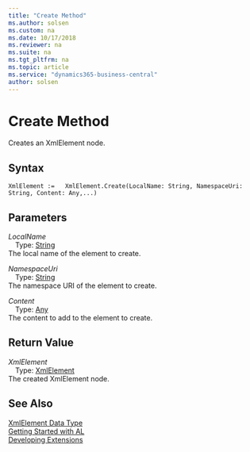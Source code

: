```yaml
---
title: "Create Method"
ms.author: solsen
ms.custom: na
ms.date: 10/17/2018
ms.reviewer: na
ms.suite: na
ms.tgt_pltfrm: na
ms.topic: article
ms.service: "dynamics365-business-central"
author: solsen
---
```

[//]: # (START>DO_NOT_EDIT)
[//]: # (IMPORTANT:Do not edit any of the content between here and the END>DO_NOT_EDIT.)
[//]: # (Any modifications should be made in the .xml files in the ModernDev repo.)
# Create Method
Creates an XmlElement node.

## Syntax
```
XmlElement :=   XmlElement.Create(LocalName: String, NamespaceUri: String, Content: Any,...)
```
## Parameters
*LocalName*  
&emsp;Type: [String](../string/string-data-type.md)  
The local name of the element to create.
        
*NamespaceUri*  
&emsp;Type: [String](../string/string-data-type.md)  
The namespace URI of the element to create.
        
*Content*  
&emsp;Type: [Any](../any/any-data-type.md)  
The content to add to the element to create.  


## Return Value
*XmlElement*  
&emsp;Type: [XmlElement](xmlelement-data-type.md)  
The created XmlElement node.  


[//]: # (IMPORTANT: END>DO_NOT_EDIT)
## See Also
[XmlElement Data Type](xmlelement-data-type.md)  
[Getting Started with AL](../../devenv-get-started.md)  
[Developing Extensions](../../devenv-dev-overview.md)